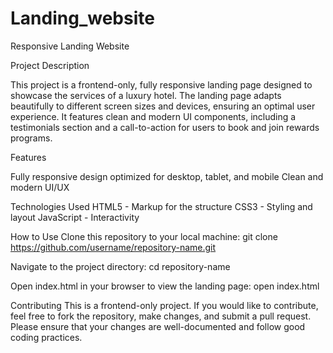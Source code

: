 # Landing_website
Responsive Landing Website

Project Description

This project is a frontend-only, fully responsive landing page designed to showcase the services of a luxury hotel. The landing page adapts beautifully to different screen sizes and devices, ensuring an optimal user experience. It features clean and modern UI components, including a testimonials section and a call-to-action for users to book and join rewards programs.

Features

Fully responsive design optimized for desktop, tablet, and mobile
Clean and modern UI/UX

Technologies Used
HTML5 - Markup for the structure
CSS3 - Styling and layout
JavaScript - Interactivity 

How to Use
Clone this repository to your local machine:
git clone https://github.com/username/repository-name.git

Navigate to the project directory:
cd repository-name

Open index.html in your browser to view the landing page:
open index.html

Contributing
This is a frontend-only project. If you would like to contribute, feel free to fork the repository, make changes, and submit a pull request. Please ensure that your changes are well-documented and follow good coding practices.
